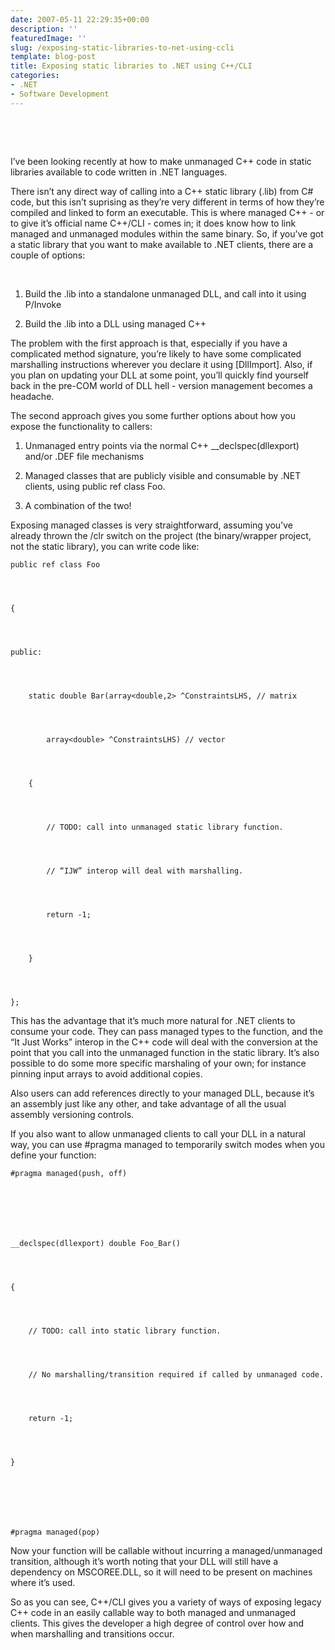 ```yaml
---
date: 2007-05-11 22:29:35+00:00
description: ''
featuredImage: ''
slug: /exposing-static-libraries-to-net-using-ccli
template: blog-post
title: Exposing static libraries to .NET using C++/CLI
categories:
- .NET
- Software Development
---
```


 




 




I’ve been looking recently at how to make unmanaged C++ code in static libraries available to code written in .NET languages.




There isn’t any direct way of calling into a C++ static library (.lib) from C# code, but this isn’t suprising as they’re very different in terms of how they’re compiled and linked to form an executable. This is where managed C++ - or to give it’s official name C++/CLI - comes in; it does know how to link managed and unmanaged modules within the same binary. So, if you’ve got a static library that you want to make available to .NET clients, there are a couple of options:




 






	
  1. Build the .lib into a standalone unmanaged DLL, and call into it using P/Invoke

	
  2. Build the .lib into a DLL using managed C++


The problem with the first approach is that, especially if you have a complicated method signature, you’re likely to have some complicated marshalling instructions wherever you declare it using [DllImport]. Also, if you plan on updating your DLL at some point, you’ll quickly find yourself back in the pre-COM world of DLL hell - version management becomes a headache.

The second approach gives you some further options about how you expose the functionality to callers:

	
  1. Unmanaged entry points via the normal C++ __declspec(dllexport) and/or .DEF file mechanisms

	
  2. Managed classes that are publicly visible and consumable by .NET clients, using public ref class Foo.

	
  3. A combination of the two!


Exposing managed classes is very straightforward, assuming you’ve already thrown the /clr switch on the project (the binary/wrapper project, not the static library), you can write code like:

    
    public ref class Foo



    
    {



    
    public:



    
        static double Bar(array<double,2> ^ConstraintsLHS, // matrix



    
            array<double> ^ConstraintsLHS) // vector



    
        {



    
            // TODO: call into unmanaged static library function.



    
            // “IJW” interop will deal with marshalling.



    
            return -1;



    
        }



    
    };


This has the advantage that it’s much more natural for .NET clients to consume your code. They can pass managed types to the function, and the “It Just Works” interop in the C++ code will deal with the conversion at the point that you call into the unmanaged function in the static library. It’s also possible to do some more specific marshaling of your own; for instance pinning input arrays to avoid additional copies.

Also users can add references directly to your managed DLL, because it’s an assembly just like any other, and take advantage of all the usual assembly versioning controls.

If you also want to allow unmanaged clients to call your DLL in a natural way, you can use #pragma managed to temporarily switch modes when you define your function:

    
    #pragma managed(push, off)






    
    __declspec(dllexport) double Foo_Bar()



    
    {



    
        // TODO: call into static library function.



    
        // No marshalling/transition required if called by unmanaged code.



    
        return -1;



    
    }






    
    #pragma managed(pop)


Now your function will be callable without incurring a managed/unmanaged transition, although it’s worth noting that your DLL will still have a dependency on MSCOREE.DLL, so it will need to be present on machines where it’s used.

So as you can see, C++/CLI gives you a variety of ways of exposing legacy C++ code in an easily callable way to both managed and unmanaged clients. This gives the developer a high degree of control over how and when marshalling and transitions occur.
